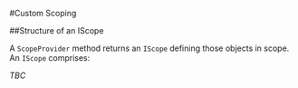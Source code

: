 #Custom Scoping

##Structure of an IScope

A `ScopeProvider` method returns an `IScope` defining those objects in scope. An `IScope` comprises:

*TBC*
